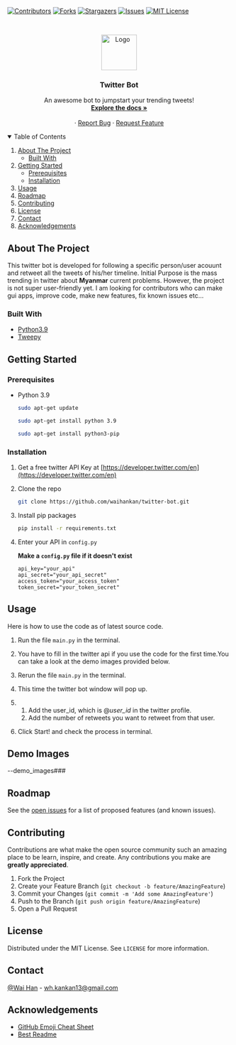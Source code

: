 [![Contributors][contributors-shield]][contributors-url]
[![Forks][forks-shield]][forks-url]
[![Stargazers][stars-shield]][stars-url]
[![Issues][issues-shield]][issues-url]
[![MIT License][license-shield]][license-url]


<!-- PROJECT LOGO -->
<br />
<p align="center">
  <a href="https://github.com/othneildrew/Best-README-Template">
    <img src="image/logo.png" alt="Logo" width="80" height="80">
  </a>

  <h3 align="center">Twitter Bot</h3>

  <p align="center">
    An awesome bot to jumpstart your trending tweets!
    <br />
    <a href="https://github.com/waihankan/twitter-bot"><strong>Explore the docs »</strong></a>
    <br />
    <br />
    ·
    <a href="https://github.com/waihankan/twitter-bot/issues">Report Bug</a>
    ·
    <a href="https://github.com/waihankan/twitter-bot/issues">Request Feature</a>
  </p>
</p>



<!-- TABLE OF CONTENTS -->
<details open="open">
  <summary>Table of Contents</summary>
  <ol>
    <li>
      <a href="#about-the-project">About The Project</a>
      <ul>
        <li><a href="#built-with">Built With</a></li>
      </ul>
    </li>
    <li>
      <a href="#getting-started">Getting Started</a>
      <ul>
        <li><a href="#prerequisites">Prerequisites</a></li>
        <li><a href="#installation">Installation</a></li>
      </ul>
    </li>
    <li><a href="#usage">Usage</a></li>
    <li><a href="#roadmap">Roadmap</a></li>
    <li><a href="#contributing">Contributing</a></li>
    <li><a href="#license">License</a></li>
    <li><a href="#contact">Contact</a></li>
    <li><a href="#acknowledgements">Acknowledgements</a></li>
  </ol>
</details>



<!-- ABOUT THE PROJECT -->
## About The Project

This twitter bot is developed for following a specific person/user acouunt and retweet all the tweets of his/her timeline.
Initial Purpose is the mass trending in twitter about **Myanmar** current problems.
However, the project is not super user-friendly yet. I am looking for contributors who can make gui apps, improve code, make new features, fix known issues etc...

### Built With

* [Python3.9](https://www.python.org/)
* [Tweepy](https://docs.tweepy.org/en/latest/api.html)


<!-- GETTING STARTED -->
## Getting Started
### Prerequisites

* Python 3.9
  ```sh
  sudo apt-get update
  ```
  ```sh
  sudo apt-get install python 3.9
  ```
  ```sh
  sudo apt-get install python3-pip
  ```

### Installation

1. Get a free twitter API Key at [https://developer.twitter.com/en](https://developer.twitter.com/en)
2. Clone the repo
   ```sh
   git clone https://github.com/waihankan/twitter-bot.git
   ```
3. Install pip packages
   ```sh
   pip install -r requirements.txt
   ```
4. Enter your API in `config.py`


   **Make a `config.py` file if it doesn't exist**
   ```PY
   api_key="your_api"
   api_secret="your_api_secret"
   access_token="your_access_token"
   token_secret="your_token_secret"
   ```



<!-- USAGE EXAMPLES -->
## Usage

Here is how to use the code as of latest source code.

1. Run the file `main.py` in the terminal.

2. You have to fill in the twitter api if you use the code for the first time.You can take a look at the demo images provided below.

3. Rerun the file `main.py` in the terminal.

4. This time the twitter bot window will pop up.

5. 1. Add the user_id, which is @*user_id* in the twitter profile.
   2. Add the number of retweets you want to retweet from that user.

6. Click Start! and check the process in terminal.

## Demo Images

--demo_images###


<!-- ROADMAP -->
## Roadmap

See the [open issues](https://github.com/waihankan/twitter-bot/issues) for a list of proposed features (and known issues).



<!-- CONTRIBUTING -->
## Contributing

Contributions are what make the open source community such an amazing place to be learn, inspire, and create. Any contributions you make are **greatly appreciated**.

1. Fork the Project
2. Create your Feature Branch (`git checkout -b feature/AmazingFeature`)
3. Commit your Changes (`git commit -m 'Add some AmazingFeature'`)
4. Push to the Branch (`git push origin feature/AmazingFeature`)
5. Open a Pull Request



<!-- LICENSE -->
## License

Distributed under the MIT License. See `LICENSE` for more information.



<!-- CONTACT -->
## Contact

[@Wai Han](https://twitter.com/WaiHan49607875) - wh.kankan13@gmail.com


<!-- ACKNOWLEDGEMENTS -->
## Acknowledgements
* [GitHub Emoji Cheat Sheet](https://www.webpagefx.com/tools/emoji-cheat-sheet)
* [Best Readme](https://github.com/othneildrew/Best-README-Template)

<!-- MARKDOWN LINKS & IMAGES -->
<!-- https://www.markdownguide.org/basic-syntax/#reference-style-links -->
[contributors-shield]: https://img.shields.io/github/contributors/waihankan/twitter-bot.svg?style=for-the-badge
[contributors-url]: https://github.com/waihankan/twitter-bot/graphs/contributors
[forks-shield]: https://img.shields.io/github/forks/waihankan/twitter-bot.svg?style=for-the-badge
[forks-url]: https://github.com/waihankan/twitter-bot/network/members
[stars-shield]: https://img.shields.io/github/stars/waihankan/twitter-bot.svg?style=for-the-badge
[stars-url]: https://github.com/waihankan/twitter-bot/stargazers
[issues-shield]: https://img.shields.io/github/issues/waihankan/twitter-bot.svg?style=for-the-badge
[issues-url]: https://github.com/waihankan/twitter-bot/issues
[license-shield]: https://img.shields.io/github/license/waihankan/twitter-bot.svg?style=for-the-badge
[license-url]: https://github.com/waihankan/twitter-bot/blob/master/LICENSE
[product-screenshot]: images/screenshot.png

